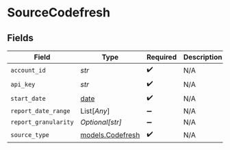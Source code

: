 # SourceCodefresh


## Fields

| Field                                                                | Type                                                                 | Required                                                             | Description                                                          |
| -------------------------------------------------------------------- | -------------------------------------------------------------------- | -------------------------------------------------------------------- | -------------------------------------------------------------------- |
| `account_id`                                                         | *str*                                                                | :heavy_check_mark:                                                   | N/A                                                                  |
| `api_key`                                                            | *str*                                                                | :heavy_check_mark:                                                   | N/A                                                                  |
| `start_date`                                                         | [date](https://docs.python.org/3/library/datetime.html#date-objects) | :heavy_check_mark:                                                   | N/A                                                                  |
| `report_date_range`                                                  | List[*Any*]                                                          | :heavy_minus_sign:                                                   | N/A                                                                  |
| `report_granularity`                                                 | *Optional[str]*                                                      | :heavy_minus_sign:                                                   | N/A                                                                  |
| `source_type`                                                        | [models.Codefresh](../models/codefresh.md)                           | :heavy_check_mark:                                                   | N/A                                                                  |